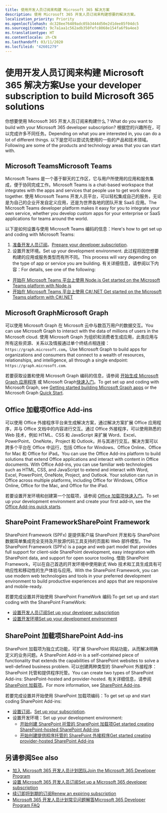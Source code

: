 ```yaml
---
title: 使用开发人员订阅来构建 Microsoft 365 解决方案
description: 使用 Microsoft 365 开发人员订阅来构建想要的解决方案。
localization_priority: Priority
ms.openlocfilehash: dc328ee76489adc05b3444d50e2d1dee85f04dc5
ms.sourcegitcommit: 9c7a1aa1c562adb350fefc8068e154fa6f9a4ee3
ms.translationtype: HT
ms.contentlocale: zh-CN
ms.lasthandoff: 03/11/2020
ms.locfileid: "42601279"
---
```

# <a name="use-your-developer-subscription-to-build-microsoft-365-solutions"></a><span data-ttu-id="66bbe-103">使用开发人员订阅来构建 Microsoft 365 解决方案</span><span class="sxs-lookup"><span data-stu-id="66bbe-103">Use your developer subscription to build Microsoft 365 solutions</span></span>

<span data-ttu-id="66bbe-104">你想要使用 Microsoft 365 开发人员订阅来构建什么？</span><span class="sxs-lookup"><span data-stu-id="66bbe-104">What do you want to build with your Microsoft 365 developer subscription?</span></span> <span data-ttu-id="66bbe-105">根据您的兴趣所在，可以完成许多不同任务。</span><span class="sxs-lookup"><span data-stu-id="66bbe-105">Depending on what you are interested in, you can do a lot of different things.</span></span> <span data-ttu-id="66bbe-106">以下是您可以尝试先使用的一些的产品和技术领域。</span><span class="sxs-lookup"><span data-stu-id="66bbe-106">Following are some of the products and technology areas that you can start with.</span></span>

## <a name="microsoft-teams"></a><span data-ttu-id="66bbe-107">Microsoft Teams</span><span class="sxs-lookup"><span data-stu-id="66bbe-107">Microsoft Teams</span></span>

<span data-ttu-id="66bbe-108">Microsoft Teams 是一个基于聊天的工作区，它与用户所使用的应用和服务集成，便于协同完成工作。</span><span class="sxs-lookup"><span data-stu-id="66bbe-108">Microsoft Teams is a chat-based workspace that integrates with the apps and services that people use to get work done together.</span></span> <span data-ttu-id="66bbe-109">使用 Microsoft Teams 开发人员平台，可以轻松集成自己的服务，无论是为自己的企业开发自定义应用，还是为世界各地的团队开发 SaaS 应用。</span><span class="sxs-lookup"><span data-stu-id="66bbe-109">The Microsoft Teams developer platform makes it easy for you to integrate your own service, whether you develop custom apps for your enterprise or SaaS applications for teams around the world.</span></span>

<span data-ttu-id="66bbe-110">以下是如何设置与使用 Microsoft Teams 编码的信息：</span><span class="sxs-lookup"><span data-stu-id="66bbe-110">Here's how to get set up and coding with Microsoft Teams:</span></span>

1. <span data-ttu-id="66bbe-111">[准备开发人员订阅](https://docs.microsoft.com/microsoftteams/platform/get-started/get-started-tenant)。</span><span class="sxs-lookup"><span data-stu-id="66bbe-111">[Prepare your developer subscription](https://docs.microsoft.com/microsoftteams/platform/get-started/get-started-tenant).</span></span>
2. <span data-ttu-id="66bbe-112">设置开发环境。</span><span class="sxs-lookup"><span data-stu-id="66bbe-112">Set up your development environment.</span></span> <span data-ttu-id="66bbe-113">此过程将因您想要构建的应用或服务类型而有所不同。</span><span class="sxs-lookup"><span data-stu-id="66bbe-113">This process will vary depending on the type of app or service you are building.</span></span> <span data-ttu-id="66bbe-114">有关详细信息，请参阅以下内容：</span><span class="sxs-lookup"><span data-stu-id="66bbe-114">For details, see one of the following:</span></span>

  - [<span data-ttu-id="66bbe-115">开始在 Microsoft Teams 平台上使用 Node.js </span><span class="sxs-lookup"><span data-stu-id="66bbe-115">Get started on the Microsoft Teams platform with Node.js</span></span>](https://docs.microsoft.com/microsoftteams/platform/get-started/get-started-nodejs-app-studio)
  - [<span data-ttu-id="66bbe-116">开始在 Microsoft Teams 平台上使用 C#/.NET </span><span class="sxs-lookup"><span data-stu-id="66bbe-116">Get started on the Microsoft Teams platform with C#/.NET</span></span>](https://docs.microsoft.com/microsoftteams/platform/get-started/get-started-dotnet-app-studio)

## <a name="microsoft-graph"></a><span data-ttu-id="66bbe-117">Microsoft Graph</span><span class="sxs-lookup"><span data-stu-id="66bbe-117">Microsoft Graph</span></span>

<span data-ttu-id="66bbe-118">可以使用 Microsoft Graph 在 Microsoft 云中与数百万用户的数据交互。</span><span class="sxs-lookup"><span data-stu-id="66bbe-118">You can use Microsoft Graph to interact with the data of millions of users in the Microsoft cloud.</span></span> <span data-ttu-id="66bbe-119">使用 Microsoft Graph 为组织和消费者生成应用，此类应用与所有这些资源、关系以及情报通过单个终结点相连接：`https://graph.microsoft.com`。</span><span class="sxs-lookup"><span data-stu-id="66bbe-119">Use Microsoft Graph to build apps for organizations and consumers that connect to a wealth of resources, relationships, and intelligence, all through a single endpoint: `https://graph.microsoft.com`.</span></span>

<span data-ttu-id="66bbe-120">若要获取设置和使用 Microsoft Graph 编码的信息，请参阅 [开始生成 Microsoft Graph 应用程序](https://developer.microsoft.com/zh-CN/graph/get-started) 或 Microsoft Graph[快速入门](https://developer.microsoft.com/zh-CN/graph/quick-start)。</span><span class="sxs-lookup"><span data-stu-id="66bbe-120">To get set up and coding with Microsoft Graph, see [Getting started building Microsoft Graph apps](https://developer.microsoft.com/zh-CN/graph/get-started) or the Microsoft Graph [Quick Start](https://developer.microsoft.com/zh-CN/graph/quick-start).</span></span>

## <a name="office-add-ins"></a><span data-ttu-id="66bbe-121">Office 加载项</span><span class="sxs-lookup"><span data-stu-id="66bbe-121">Office Add-ins</span></span>

<span data-ttu-id="66bbe-p105">可以使用 Office 外接程序平台来生成解决方案，通过解决方案扩展 Office 应用程序，并与 Office 文档中的内容进行交互。通过 Office 外接程序，可以使用熟悉的 Web 技术，例如 HTML、CSS 和 JavaScript 来扩展 Word、Excel、PowerPoint、OneNote，Project 和 Outlook，并与其进行交互。解决方案可以跨多个平台在 Office 中运行，包括 Office for Windows、Office Online、Office for Mac 和 Office for iPad。</span><span class="sxs-lookup"><span data-stu-id="66bbe-p105">You can use the Office Add-ins platform to build solutions that extend Office applications and interact with content in Office documents. With Office Add-ins, you can use familiar web technologies such as HTML, CSS, and JavaScript to extend and interact with Word, Excel, PowerPoint, OneNote, Project, and Outlook. Your solution can run in Office across multiple platforms, including Office for Windows, Office Online, Office for the Mac, and Office for the iPad.</span></span>

<span data-ttu-id="66bbe-125">若要设置开发环境和创建第一个加载项，请参阅 [Office 加载项快速入门](https://docs.microsoft.com/office/dev/add-ins/)。</span><span class="sxs-lookup"><span data-stu-id="66bbe-125">To set up your development environment and create your first add-in, see the [Office Add-ins quick starts](https://docs.microsoft.com/office/dev/add-ins/).</span></span>

## <a name="sharepoint-framework"></a><span data-ttu-id="66bbe-126">SharePoint Framework</span><span class="sxs-lookup"><span data-stu-id="66bbe-126">SharePoint Framework</span></span>

<span data-ttu-id="66bbe-127">SharePoint Framework (SPFx) 是提供客户端 SharePoint 开发和与 SharePoint 数据简单集成完全支持及开放源代码工具支持的页面和 Web 部件模型。</span><span class="sxs-lookup"><span data-stu-id="66bbe-127">The SharePoint Framework (SPFx) is a page and web part model that provides full support for client-side SharePoint development, easy integration with SharePoint data, and support for open source tooling.</span></span> <span data-ttu-id="66bbe-128">借助 SharePoint Framework，可以在自己首选的开发环境中使用新式 Web 技术和工具生成具有可响应性和移动性的生产体验与应用。</span><span class="sxs-lookup"><span data-stu-id="66bbe-128">With the SharePoint Framework, you can use modern web technologies and tools in your preferred development environment to build productive experiences and apps that are responsive and mobile-ready.</span></span>

<span data-ttu-id="66bbe-129">若要完成设置并开始使用 SharePoint FrameWork 编码:</span><span class="sxs-lookup"><span data-stu-id="66bbe-129">To get set up and start coding with the SharePoint FrameWork:</span></span>

- [<span data-ttu-id="66bbe-130">设置开发人员订阅</span><span class="sxs-lookup"><span data-stu-id="66bbe-130">Set up your developer subscription</span></span>](https://docs.microsoft.com/sharepoint/dev/spfx/set-up-your-developer-tenant)
- [<span data-ttu-id="66bbe-131">设置开发环境</span><span class="sxs-lookup"><span data-stu-id="66bbe-131">Set up your development environment</span></span>](https://docs.microsoft.com/sharepoint/dev/spfx/set-up-your-development-environment)

## <a name="sharepoint-add-ins"></a><span data-ttu-id="66bbe-132">SharePoint 加载项</span><span class="sxs-lookup"><span data-stu-id="66bbe-132">SharePoint Add-ins</span></span> 

<span data-ttu-id="66bbe-133">SharePoint 加载项为独立式功能，可扩展 SharePoint 网站功能，从而解决明确定义的业务问题。</span><span class="sxs-lookup"><span data-stu-id="66bbe-133">A SharePoint Add-in is a self-contained piece of functionality that extends the capabilities of SharePoint websites to solve a well-defined business problem.</span></span> <span data-ttu-id="66bbe-134">可以创建两种类型的 SharePoint 外接程序：SharePoint 托管和提供程序托管。</span><span class="sxs-lookup"><span data-stu-id="66bbe-134">You can create two types of SharePoint Add-ins: SharePoint-hosted and provider-hosted.</span></span> <span data-ttu-id="66bbe-135">有关详细信息，请参阅 [SharePoint 加载项](https://docs.microsoft.com/sharepoint/dev/sp-add-ins/sharepoint-add-ins)。</span><span class="sxs-lookup"><span data-stu-id="66bbe-135">For more information, see [SharePoint Add-ins](https://docs.microsoft.com/sharepoint/dev/sp-add-ins/sharepoint-add-ins).</span></span>

<span data-ttu-id="66bbe-136">若要完成设置并开始使用 SharePoint 加载项编码：</span><span class="sxs-lookup"><span data-stu-id="66bbe-136">To get set up and start coding SharePoint Add-ins:</span></span>

- <span data-ttu-id="66bbe-137">[设置订阅](https://docs.microsoft.com/sharepoint/dev/spfx/set-up-your-developer-tenant)。</span><span class="sxs-lookup"><span data-stu-id="66bbe-137">[Set up your subscription](https://docs.microsoft.com/sharepoint/dev/spfx/set-up-your-developer-tenant).</span></span>  
- <span data-ttu-id="66bbe-138">设置开发环境：</span><span class="sxs-lookup"><span data-stu-id="66bbe-138">Set up your development environment:</span></span> 
  - [<span data-ttu-id="66bbe-139">开始创建 SharePoint 托管的 SharePoint 加载项</span><span class="sxs-lookup"><span data-stu-id="66bbe-139">Get started creating SharePoint-hosted SharePoint Add-ins</span></span>](https://docs.microsoft.com/sharepoint/dev/sp-add-ins/get-started-creating-sharepoint-hosted-sharepoint-add-ins)  
  - [<span data-ttu-id="66bbe-140">开始创建提供程序托管的 SharePoint 外接程序</span><span class="sxs-lookup"><span data-stu-id="66bbe-140">Get started creating provider-hosted SharePoint Add-ins</span></span>](https://docs.microsoft.com/sharepoint/dev/sp-add-ins/get-started-creating-provider-hosted-sharepoint-add-ins)  

## <a name="see-also"></a><span data-ttu-id="66bbe-141">另请参阅</span><span class="sxs-lookup"><span data-stu-id="66bbe-141">See also</span></span>

- [<span data-ttu-id="66bbe-142">加入 Microsoft 365 开发人员计划团队</span><span class="sxs-lookup"><span data-stu-id="66bbe-142">Join the Microsoft 365 Developer Program</span></span>](microsoft-365-developer-program.md)
- [<span data-ttu-id="66bbe-143">设置 Microsoft 365 开发人员订阅</span><span class="sxs-lookup"><span data-stu-id="66bbe-143">Set up a Microsoft 365 developer subscription</span></span>](microsoft-365-developer-program-get-started.md) 
- [<span data-ttu-id="66bbe-144">续订即将到期的订阅</span><span class="sxs-lookup"><span data-stu-id="66bbe-144">Renew an expiring subscription</span></span>](subscription-expiration-and-renewal.md)
- [<span data-ttu-id="66bbe-145">Microsoft 365 开发人员计划常见问题解答</span><span class="sxs-lookup"><span data-stu-id="66bbe-145">Microsoft 365 Developer Program FAQ</span></span>](microsoft-365-developer-program-faq.md) 
